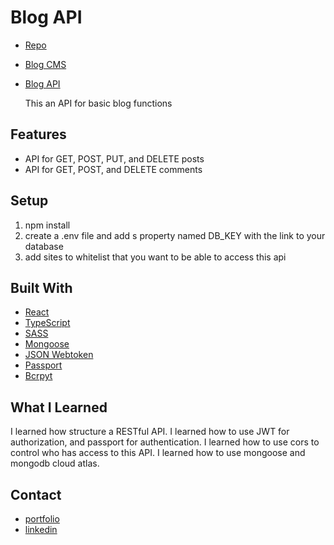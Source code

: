 # Blog API

- [Repo](https://github.com/pongpwner/blog-front-end)
- [Blog CMS](https://github.com/pongpwner/blog-cms)
- [Blog API](https://github.com/pongpwner/blog-api)

  This an API for basic blog functions

## Features

- API for GET, POST, PUT, and DELETE posts
- API for GET, POST, and DELETE comments

## Setup

1. npm install
1. create a .env file and add s property named DB_KEY with the link to your database
1. add sites to whitelist that you want to be able to access this api

## Built With

- [React](https://reactjs.org/)
- [TypeScript](https://www.typescriptlang.org/)
- [SASS](https://sass-lang.com/)
- [Mongoose](https://mongoosejs.com/)
- [JSON Webtoken](https://jwt.io/)
- [Passport](http://www.passportjs.org/)
- [Bcrpyt](https://www.npmjs.com/package/bcrypt)

## What I Learned

I learned how structure a RESTful API. I learned how to use JWT for authorization, and passport for authentication. I learned how to use cors to control who has access to this API. I learned how to use mongoose and mongodb cloud atlas.

## Contact

- [portfolio](https://pongpwner.github.io/eric-shyu-portfolio/)
- [linkedin](https://www.linkedin.com/in/eric-shyu-105a84191/)
